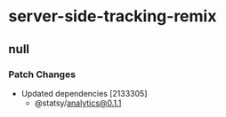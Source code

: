 # server-side-tracking-remix

## null

### Patch Changes

- Updated dependencies [2133305]
  - @statsy/analytics@0.1.1
